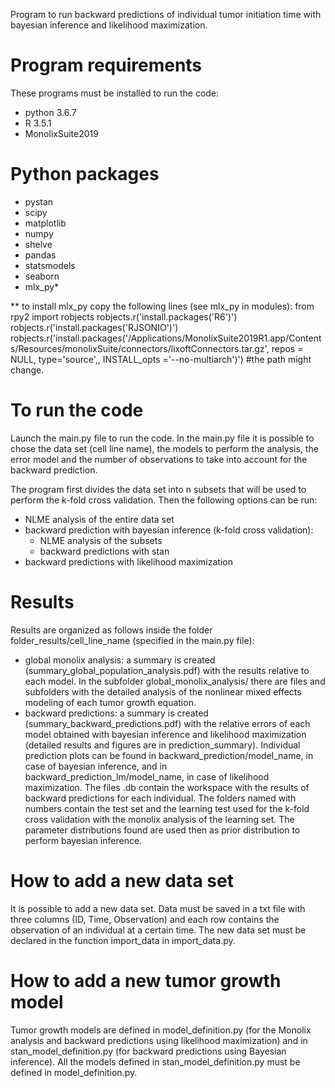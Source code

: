Program to run backward predictions of individual tumor initiation time with bayesian inference and likelihood maximization.

# Program requirements
These programs must be installed to run the code:
- python 3.6.7
- R 3.5.1
- MonolixSuite2019

# Python packages
- pystan
- scipy
- matplotlib
- numpy
- shelve
- pandas
- statsmodels
- seaborn
- mlx_py*

** to install mlx_py copy the following lines (see mlx_py in modules):
from rpy2 import robjects
robjects.r('install.packages(\'R6\')')
robjects.r('install.packages(\'RJSONIO\')')
robjects.r('install.packages(\'/Applications/MonolixSuite2019R1.app/Contents/Resources/monolixSuite/connectors/lixoftConnectors.tar.gz\', repos = NULL, type=\'source\',, INSTALL_opts =\'--no-multiarch\')') #the path might change.

# To run the code
Launch the main.py file to run the code. In the main.py file it is possible to chose the data set (cell line name),
the models to perform the analysis, the error model and the number of observations to take into account for the backward prediction.

The program first divides the data set into n subsets that will be used to perform the k-fold cross validation.
Then the following options can be run:
- NLME analysis of the entire data set
- backward prediction with bayesian inference (k-fold cross validation):
  - NLME analysis of the subsets
  - backward predictions with stan
- backward predictions with likelihood maximization

# Results
Results are organized as follows inside the folder folder_results/cell_line_name (specified in the main.py file):
-  global monolix analysis: a summary is created (summary_global_population_analysis.pdf) with the results relative to each model. In the subfolder global_monolix_analysis/ there are files and subfolders with the detailed analysis of the nonlinear mixed effects modeling of each tumor growth equation.
- backward predictions: a summary is created (summary_backward_predictions.pdf) with the relative errors of each model obtained with bayesian inference and likelihood maximization (detailed results and figures are in prediction_summary). Individual prediction plots can be found in backward_prediction/model_name, in case of bayesian inference, and in backward_prediction_lm/model_name, in case of likelihood maximization. The files .db contain the workspace with the results of backward predictions for each individual.
The folders named with numbers contain the test set and the learning test used for the k-fold cross validation with the monolix analysis of the learning set. The parameter distributions found are used then as prior distribution to perform bayesian inference.

# How to add a new data set
It is possible to add a new data set. Data must be saved in a txt file with three columns (ID, Time, Observation) and each row contains the observation of an individual at a certain time. The new data set must be declared in the function import_data in import_data.py.

# How to add a new tumor growth model
Tumor growth models are defined in model_definition.py (for the Monolix analysis and backward predictions using likelihood maximization) and in stan_model_definition.py (for backward predictions using Bayesian inference).
All the models defined in stan_model_definition.py must be defined in model_definition.py.
